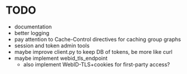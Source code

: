 TODO
====
  - documentation
  - better logging
  - pay attention to Cache-Control directives for caching group graphs
  - session and token admin tools
  - maybe improve client.py to keep DB of tokens, be more like curl
  - maybe implement webid_tls_endpoint
    - also implement WebID-TLS+cookies for first-party access?

